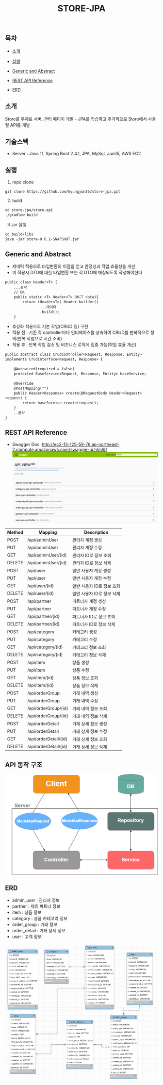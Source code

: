 <h1 align="center"> STORE-JPA </h1> <br>

## 목차

- [소개](#소개)

- [실행](#실행)

- [Generic and Abstract](#generic-and-abstract)

- [REST API Reference](#rest-api-reference)

- [ERD](#erd)

## 소개
Store를 주제로 서버, 관리 페이지 개발 - JPA를 학습하고 추가적으로 Store에서 사용될 API를 개발

## 기술스택
* Server : Java 11, Spring Boot 2.4.1, JPA, MySql, Junit5, AWS EC2 

## 실행
1. repo clone
```
git clone https://github.com/hyungjun26/store-jpa.git
```
2. build
```
cd store-jpa/store-api
./gradlew build
```
3. jar 실행
```
cd build/libs
java -jar store-0.0.1-SNAPSHOT.jar
```

## Generic and Abstract
 - 제네릭 적용으로 타입변환의 이점을 얻고 안정성과 작업 효율성을 개선
 - 미 적용시 DTO에 대한 타입변환 또는 각 DTO에 매칭되도록 작성해야한다
```
public class Header<T> {
    ...중략
    // OK
    public static <T> Header<T> OK(T data){
        return (Header<T>) Header.builder()
                ...데이터
                .build();
    }
```

- 추상화 적용으로 기본 작업(CRUD 등) 구현
- 적용 전 : 기존 각 controller마다 인터페이스를 상속하여 CRUD를 반복적으로 정의(반복 작업으로 시간 소비)
- 적용 후 : 반복 작업 감소 및 비즈니스 로직에 집중 가능(작업 효율 개선)
```
public abstract class CrudController<Request, Response, Entity> implements CrudInterface<Request, Response> {

    @Autowired(required = false)
    protected BaseService<Request, Response, Entity> baseService;

    @Override
    @PostMapping("")
    public Header<Response> create(@RequestBody Header<Request> request) {
        return baseService.create(request);
    }
    ..중략
}
```

## REST API Reference 
- Swagger Doc: <http://ec2-13-125-59-76.ap-northeast-2.compute.amazonaws.com/swagger-ui.html#/>
![API](./images/swagger.png)

| Method | Mapping               | Description                |
|--------|-----------------------|----------------------------|
| POST   | /api/adminUser        | 관리자 계정 생성           |
| PUT    | /api/adminUser        | 관리자 계정 수정           |
| GET    | /api/adminUser/{id}   | 관리자 ID로 정보 조회      |
| DELETE | /api/adminUser/{id}   | 관리자 ID로 정보 삭제      |
| POST   | /api/user             | 일반 사용자 계정 생성      |
| PUT    | /api/user             | 일반 사용자 계정 수정      |
| GET    | /api/user/{id}        | 일반 사용자 ID로 정보 조회 |
| DELETE | /api/user/{id}        | 일반 사용자 ID로 정보 삭제 |
| POST   | /api/partner          | 파트너사 계정 생성         |
| PUT    | /api/partner          | 파트너사 계정 수정         |
| GET    | /api/partner/{id}     | 파트너사 ID로 정보 조회    |
| DELETE | /api/partner/{id}     | 파트너사 ID로 정보 삭제    |
| POST   | /api/category         | 카테고리 생성              |
| PUT    | /api/category         | 카테고리 수정              |
| GET    | /api/category/{id}    | 카테고리 정보 조회         |
| DELETE | /api/category/{id}    | 카테고리 정보 삭제         |
| POST   | /api/item             | 상품 생성                  |
| PUT    | /api/item             | 상품 수정                  |
| GET    | /api/item/{id}        | 상품 정보 조회             |
| DELETE | /api/item/{id}        | 상품 정보 삭제             |
| POST   | /api/orderGroup       | 거래 내역 생성             |
| PUT    | /api/orderGroup       | 거래 내역 수정             |
| GET    | /api/orderGroup/{id}  | 거래 내역 정보 조회        |
| DELETE | /api/orderGroup/{id}  | 거래 내역 정보 삭제        |
| POST   | /api/orderDetail      | 거래 상세 정보 생성        |
| PUT    | /api/orderDetail      | 거래 상세 정보 수정        |
| GET    | /api/orderDetail/{id} | 거래 상세 정보 조회        |
| DELETE | /api/orderDetail/{id} | 거래 상세 정보 삭제        |

## API 동작 구조

![API](./images/API.png)

## ERD
- admin_user : 관리자 정보
- partner : 제휴 파트너 정보
- item : 상품 정보
- category : 상품 카테고리 정보
- order_group : 거래 정보
- order_detail : 거래 상세 정보
- user : 고객 정보

![ERD](./images/STORE_ERD.jpg)
